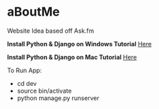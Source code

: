 # aBoutMe
Website Idea based off Ask.fm


**Install Python & Django on Windows Tutorial**
[Here](https://www.codingforentrepreneurs.com/blog/install-python-django-on-windows/)

**Install Python & Django on Mac Tutorial**
[Here](https://www.codingforentrepreneurs.com/blog/install-django-on-mac-or-linux/)


To Run App:
- cd dev
- source bin/activate
- python manage.py runserver
